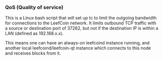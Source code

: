 ### QoS (Quality of service) ###

This is a Linux bash script that will set up tc to limit the outgoing bandwidth for connections to the LeefCoin network. It limits outbound TCP traffic with a source or destination port of 37262, but not if the destination IP is within a LAN (defined as 192.168.x.x).

This means one can have an always-on leefcoind instance running, and another local leefcoind/leefcoin-qt instance which connects to this node and receives blocks from it.
